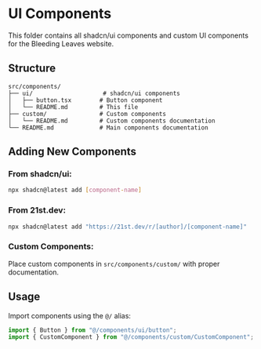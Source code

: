 # UI Components

This folder contains all shadcn/ui components and custom UI components for the Bleeding Leaves website.

## Structure

```
src/components/
├── ui/                    # shadcn/ui components
│   ├── button.tsx        # Button component
│   └── README.md         # This file
├── custom/               # Custom components
│   └── README.md         # Custom components documentation
└── README.md             # Main components documentation
```

## Adding New Components

### From shadcn/ui:
```bash
npx shadcn@latest add [component-name]
```

### From 21st.dev:
```bash
npx shadcn@latest add "https://21st.dev/r/[author]/[component-name]"
```

### Custom Components:
Place custom components in `src/components/custom/` with proper documentation.

## Usage

Import components using the `@/` alias:
```jsx
import { Button } from "@/components/ui/button";
import { CustomComponent } from "@/components/custom/CustomComponent";
``` 